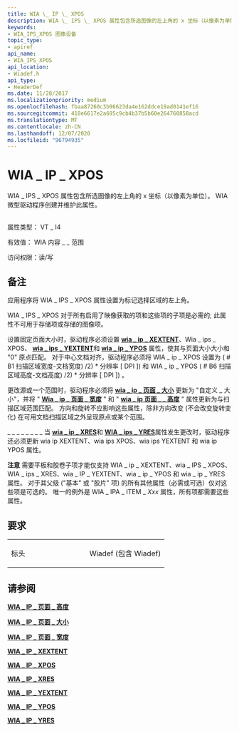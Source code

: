 ```yaml
---
title: WIA \_ IP \_ XPOS
description: WIA \_ IPS \_ XPOS 属性包含所选图像的左上角的 x 坐标（以像素为单位）。 WIA 微型驱动程序创建并维护此属性。
keywords:
- WIA_IPS_XPOS 图像设备
topic_type:
- apiref
api_name:
- WIA_IPS_XPOS
api_location:
- Wiadef.h
api_type:
- HeaderDef
ms.date: 11/28/2017
ms.localizationpriority: medium
ms.openlocfilehash: fbaa87260c3b96623da4e162ddce19ad0141ef16
ms.sourcegitcommit: 418e6617e2a695c9cb4b37b5b60e264760858acd
ms.translationtype: MT
ms.contentlocale: zh-CN
ms.lasthandoff: 12/07/2020
ms.locfileid: "96794935"
---
```

# <a name="wia_ips_xpos"></a>WIA \_ IP \_ XPOS


WIA \_ IPS \_ XPOS 属性包含所选图像的左上角的 x 坐标（以像素为单位）。 WIA 微型驱动程序创建并维护此属性。

## <span id="ddk_wia_ips_xpos_si"></span><span id="DDK_WIA_IPS_XPOS_SI"></span>


属性类型： VT \_ I4

有效值： WIA 内容 \_ \_ 范围

访问权限：读/写

<a name="remarks"></a>备注
-------

应用程序将 WIA \_ IPS \_ XPOS 属性设置为标记选择区域的左上角。

WIA \_ IPS \_ XPOS 对于所有启用了映像获取的项和这些项的子项是必需的; 此属性不可用于存储项或存储的图像项。

设置固定页面大小时，驱动程序必须设置 [**wia \_ ip \_ XEXTENT**](wia-ips-xextent.md)、Wia \_ ips \_ XPOS、 [**wia \_ ips \_ YEXTENT**](wia-ips-yextent.md)和 [**wia \_ ip \_ YPOS**](wia-ips-ypos.md) 属性，使其与页面大小大小和 "0" 原点匹配。 对于中心文档对齐，驱动程序必须将 WIA \_ ip \_ XPOS 设置为 ( # B1 扫描区域宽度-文档宽度) /2) \* 分辨率 \[ DPI \]) 和 WIA \_ ip \_ YPOS ( # B6 扫描区域高度-文档高度) /2) \* 分辨率 \[ DPI \]) 。

更改源或一个范围时，驱动程序必须将 [**wia \_ ip \_ 页面 \_ 大小**](wia-ips-page-size.md) 更新为 "自定义 \_ 大小"，并将 " [**Wia \_ ip \_ 页面 \_ 宽度**](wia-ips-page-width.md) " 和 " [**wia \_ ip 页面 \_ \_ 高度**](wia-ips-page-height.md) " 属性更新为与扫描区域范围匹配。 方向和旋转不应影响这些属性，除非方向改变 (不会改变旋转变化) 在可用文档扫描区域之外呈现原点或某个范围。

\_ \_ \_ \_ \_ \_ \_ \_ 当 [**wia \_ ip \_ XRES**](wia-ips-xres.md)和 [**WIA \_ ips \_ YRES**](wia-ips-yres.md)属性发生更改时，驱动程序还必须更新 wia ip XEXTENT、wia ips XPOS、wia ips YEXTENT 和 wia ip YPOS 属性。

**注意**   需要平板和胶卷子项才能仅支持 WIA \_ ip \_ XEXTENT、wia \_ IPS \_ XPOS、WIA \_ ips \_ XRES、wia \_ IP \_ YEXTENT、wia \_ ip \_ YPOS 和 wia \_ ip \_ YRES 属性。 对于其父级 ("基本" 或 "胶片" 项) 的所有其他属性（必需或可选）仅对这些项是可选的。 唯一的例外是 WIA \_ IPA \_ ITEM \_ *Xxx* 属性，所有项都需要这些属性。

 

<a name="requirements"></a>要求
------------

<table>
<colgroup>
<col width="50%" />
<col width="50%" />
</colgroup>
<tbody>
<tr class="odd">
<td><p>标头</p></td>
<td>Wiadef (包含 Wiadef) </td>
</tr>
</tbody>
</table>

## <a name="see-also"></a>请参阅


[**WIA \_ IP \_ 页面 \_ 高度**](wia-ips-page-height.md)

[**WIA \_ IP \_ 页面 \_ 大小**](wia-ips-page-size.md)

[**WIA \_ IP \_ 页面 \_ 宽度**](wia-ips-page-width.md)

[**WIA \_ IP \_ XEXTENT**](wia-ips-xextent.md)

[**WIA \_ IP \_ XPOS**](wia-ips-xpos.md)

[**WIA \_ IP \_ XRES**](wia-ips-xres.md)

[**WIA \_ IP \_ YEXTENT**](wia-ips-yextent.md)

[**WIA \_ IP \_ YPOS**](wia-ips-ypos.md)

[**WIA \_ IP \_ YRES**](wia-ips-yres.md)

 

 






